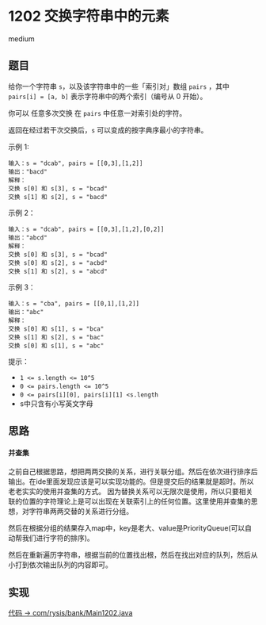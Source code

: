 # 1202 交换字符串中的元素

medium

## 题目

给你一个字符串 `s`，以及该字符串中的一些「索引对」数组 `pairs` ，其中 `pairs[i] = [a, b]` 表示字符串中的两个索引（编号从 0 开始）。

你可以 任意多次交换 在 `pairs` 中任意一对索引处的字符。

返回在经过若干次交换后，`s` 可以变成的按字典序最小的字符串。

示例 1:
```
输入：s = "dcab", pairs = [[0,3],[1,2]]
输出："bacd"
解释： 
交换 s[0] 和 s[3], s = "bcad"
交换 s[1] 和 s[2], s = "bacd"
```

示例 2：
```
输入：s = "dcab", pairs = [[0,3],[1,2],[0,2]]
输出："abcd"
解释：
交换 s[0] 和 s[3], s = "bcad"
交换 s[0] 和 s[2], s = "acbd"
交换 s[1] 和 s[2], s = "abcd"
```

示例 3：
```
输入：s = "cba", pairs = [[0,1],[1,2]]
输出："abc"
解释：
交换 s[0] 和 s[1], s = "bca"
交换 s[1] 和 s[2], s = "bac"
交换 s[0] 和 s[1], s = "abc"
```

提示：
- `1 <= s.length <= 10^5`
- `0 <= pairs.length <= 10^5`
- `0 <= pairs[i][0], pairs[i][1] <s.length`
- s中只含有小写英文字母

## 思路

#### 并查集

之前自己根据思路，想把两两交换的关系，进行关联分组。然后在依次进行排序后输出。在ide里面发现应该是可以实现功能的。但是提交后的结果就是超时。所以老老实实的使用并查集的方式。
因为替换关系可以无限次是使用，所以只要相关联的位置的字符理论上是可以出现在关联索引上的任何位置。这里使用并查集的思想，对字符串两两交替的关系进行分组。

然后在根据分组的结果存入map中，key是老大、value是PriorityQueue(可以自动帮我们进行字符的排序)。

然后在重新遍历字符串，根据当前的位置找出根，然后在找出对应的队列，然后从小打到依次输出队列的内容即可。

## 实现

[代码 -> com/rysis/bank/Main1202.java](../../src/com/rysis/bank/Main1202.java)